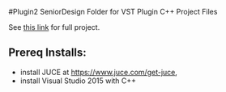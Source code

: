 #Plugin2
SeniorDesign Folder for VST Plugin C++ Project Files

See [this link](https://developer.mbed.org/users/pwolfe8/code/serialPCtoSPItoDAC/wiki/Mbed-Serial-Relay-to-control-DACs) for full project. 

Prereq Installs:
--
- install JUCE at https://www.juce.com/get-juce, 
- install Visual Studio 2015 with C++
